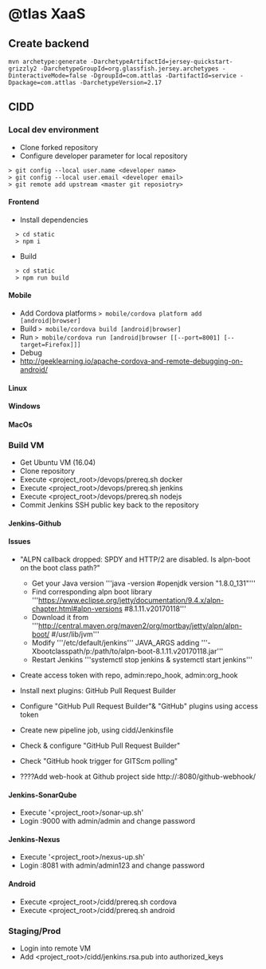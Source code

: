 # @tlas XaaS

## Create backend
```
mvn archetype:generate -DarchetypeArtifactId=jersey-quickstart-grizzly2 -DarchetypeGroupId=org.glassfish.jersey.archetypes -DinteractiveMode=false -DgroupId=com.attlas -DartifactId=service -Dpackage=com.attlas -DarchetypeVersion=2.17
```

## CIDD

### Local dev environment
* Clone forked repository
* Configure developer parameter for local repository
```
> git config --local user.name <developer name>
> git config --local user.email <developer email>
> git remote add upstream <master git reposiotry>
```
#### Frontend
* Install dependencies
```
  > cd static
  > npm i
```
* Build
```
  > cd static
  > npm run build
```

#### Mobile
* Add Cordova platforms
```> mobile/cordova platform add [android|browser]```
* Build
```> mobile/cordova build [android|browser]```
* Run
```> mobile/cordova run [android|browser [[--port=8001] [--target=Firefox]]]```
* Debug
* http://geeklearning.io/apache-cordova-and-remote-debugging-on-android/

#### Linux
#### Windows
#### MacOs

### Build VM
* Get Ubuntu VM (16.04)
* Clone repository
* Execute <project_root>/devops/prereq.sh docker
* Execute <project_root>/devops/prereq.sh jenkins
* Execute <project_root>/devops/prereq.sh nodejs
* Commit Jenkins SSH public key back to the repository

#### Jenkins-Github
#### Issues
* "ALPN callback dropped: SPDY and HTTP/2 are disabled. Is alpn-boot on the boot class path?"
  * Get your Java version '''java -version #openjdk version "1.8.0_131"'''
  * Find corresponding alpn boot library '''https://www.eclipse.org/jetty/documentation/9.4.x/alpn-chapter.html#alpn-versions #8.1.11.v20170118'''
  * Download it from '''http://central.maven.org/maven2/org/mortbay/jetty/alpn/alpn-boot/ #/usr/lib/jvm'''
  * Modify '''/etc/default/jenkins''' JAVA_ARGS adding '''-Xbootclasspath/p:/path/to/alpn-boot-8.1.11.v20170118.jar'''
  * Restart Jenkins '''systemctl stop jenkins & systemctl start jenkins'''

* Create access token with repo, admin:repo_hook, admin:org_hook
* Install next plugins: GitHub Pull Request Builder
* Configure "GitHub Pull Request Builder"& "GitHub" plugins using access token
* Create new pipeline job, using cidd/Jenkinsfile
* Check & configure "GitHub Pull Request Builder"
* Check "GitHub hook trigger for GITScm polling"
* ????Add web-hook at Github project side http://<jenkinsHost>:8080/github-webhook/

#### Jenkins-SonarQube
* Execute '<project_root>/sonar-up.sh'
* Login <host>:9000 with admin/admin and change password

#### Jenkins-Nexus
* Execute '<project_root>/nexus-up.sh'
* Login <host>:8081 with admin/admin123 and change password

#### Android
* Execute <project_root>/cidd/prereq.sh cordova
* Execute <project_root>/cidd/prereq.sh android

### Staging/Prod
* Login into remote VM
* Add <project_root>/cidd/jenkins.rsa.pub into authorized_keys
